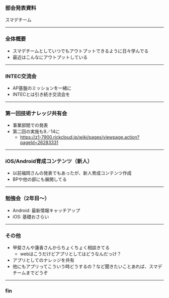 ### 部会発表資料


スマデチーム


---

### 全体概要
* スマデチームとしていつでもアウトプットできるように日々学んでる
* 最近はこんなにアウトプットしている

---

### INTEC交流会
* AP基盤のミッションを一緒に
* INTECとは引き続き交流会を

---

### 第一回技術ナレッジ共有会
* 事業部間での発表
* 第二回の実施も9／14に
  * https://z1-7900.rickcloud.jp/wiki/pages/viewpage.action?pageId=26283331


---

### iOS/Android育成コンテンツ（新人）
* 以前福岡さんの発表でもあったが、新人育成コンテンツ作成
* BPや他の部にも展開してる


---

### 勉強会（2年目〜）
* Android: 最新情報キャッチアップ
* iOS: 基礎おさらい

----

### その他
* 甲斐さんや蓮香さんからちょくちょく相談きてる
  * webはこうだけどアプリとしてはどうなんだっけ？
* アプリとしてのナレッジを共有
* 他にもアプリってこういう時どうするの？など聞きたいことあれば、スマデチームまでどうぞ

---

### fin

